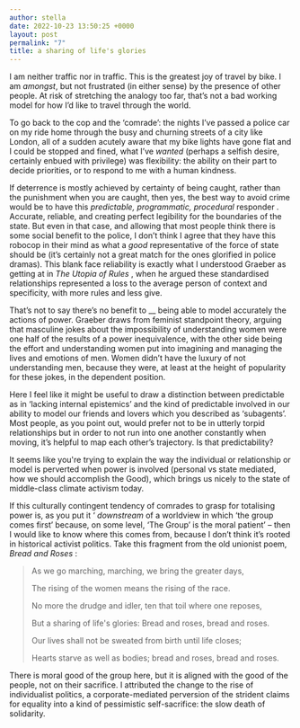 ```yaml
---
author: stella
date: 2022-10-23 13:50:25 +0000
layout: post
permalink: "7"
title: a sharing of life's glories
---
```



I am neither traffic nor in traffic. This is the greatest joy of travel by bike. I am _amongst_, but not frustrated (in either sense) by the presence of other people. At risk of stretching the analogy too far, that’s not a bad working model for how I’d like to travel through the world.

To go back to the cop and the ‘comrade’: the nights I’ve passed a police car on my ride home through the busy and churning streets of a city like London, all of a sudden acutely aware that my bike lights have gone flat and I could be stopped and fined, what I’ve _wanted_ (perhaps a selfish desire, certainly enbued with privilege) was flexibility: the ability on their part to decide priorities, or to respond to me with a human kindness.  

If deterrence is mostly achieved by certainty of being caught, rather than the punishment when you are caught, then yes, the best way to avoid crime would be to have this _predictable, programmatic, procedural_ responder _._ Accurate, reliable, and creating perfect legibility for the boundaries of the state. But even in that case, and allowing that most people think there is some social benefit to the police, I don’t think I agree that they have this robocop in their mind as what a _good_ representative of the force of state should be (it’s certainly not a great match for the ones glorified in police dramas). This blank face reliability is exactly what I understood Graeber as getting at in _The Utopia of Rules_ , when he argued these standardised relationships represented a loss to the average person of context and specificity, with more rules and less give.

That’s not to say there’s no benefit to __ being able to model accurately the actions of power. Graeber draws from feminist standpoint theory, arguing that masculine jokes about the impossibility of understanding women were one half of the results of a power inequivalence, with the other side being the effort and understanding women put into imagining and managing the lives and emotions of men. Women didn’t have the luxury of not understanding men, because they were, at least at the height of popularity for these jokes, in the dependent position.  

Here I feel like it might be useful to draw a distinction between predictable as in ‘lacking internal epistemics’ and the kind of predictable involved in our ability to model our friends and lovers which you described as ‘subagents’. Most people, as you point out, would prefer not to be in utterly torpid relationships but in order to not run into one another constantly when moving, it’s helpful to map each other’s trajectory. Is that predictability?  

It seems like you're trying to explain the way the individual or relationship or model is perverted when power is involved (personal vs state mediated, how we should accomplish the Good), which brings us nicely to the state of middle-class climate activism today.  

If this culturally contingent tendency of comrades to grasp for totalising power is, as you put it ‘ _downstream_ of a worldview in which  ‘the group comes first’ because, on some level, ‘The Group’ is the moral patient’ – then I would like to know where this comes from, because I don’t think it’s rooted in historical activist politics. Take this fragment from the old unionist poem, _Bread and Roses_ :  

> As we go marching, marching, we bring the greater days,
> 
> The rising of the women means the rising of the race.
> 
> No more the drudge and idler, ten that toil where one reposes,
> 
> But a sharing of life's glories: Bread and roses, bread and roses.
> 
> Our lives shall not be sweated from birth until life closes;
> 
> Hearts starve as well as bodies; bread and roses, bread and roses.

There is moral good of the group here, but it is aligned with the good of the people, not on their sacrifice. I attributed the change to the rise of individualist politics, a corporate-mediated perversion of the strident claims for equality into a kind of pessimistic self-sacrifice: the slow death of solidarity.